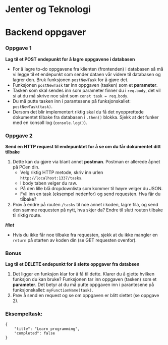 # Jenter og Teknologi

# Backend oppgaver

### Oppgave 1
**Lag til et POST endepunkt for å lagre oppgavene i databasen**
- For å lagre to-do oppgavene fra klienten (frontenden) i databasen så må vi legge til et endepunkt som sender dataen vår videre til databasen og lagrer den. Bruk funksjonen `postNewTask` for å gjøre det.
- Funksjonen `postNewTask` tar inn oppgaven (tasken) som et **parameter**.
- Tasken som skal sendes inn som parameter finner du i `req.body`, det vil si at du må skrive noe sånt som `const task = req.body`.
- Du må putte tasken inn i parantesene på funksjonskallet: `postNewTask(task)`.
- Dersom det blir implementert riktig skal du få det nyopprettede dokumentet tilbake fra databasen i `.then()` blokka. Sjekk at det funker med en konsoll log (`console.log()`).

### Oppgave 2
**Send en HTTP request til endepunktet for å se om du får dokumentet ditt tilbake**
1. Dette kan du gjøre via blant annet **postman**. Postman er allerede åpnet på PCen din.
	- Velg riktig HTTP metode, skriv inn urlen `http://localhost:1337/tasks`.
	- I body taben velger du raw.
	- På den lille blå dropdownlista som kommer til høyre velger du JSON.
	- Fyll inn en task (eksempel nedenfor) og send requesten. Hva får du tilbake?
2. Prøv å endre på routen `/tasks` til noe annet i koden, lagre fila, og send den samme requesten på nytt, hva skjer da? Endre til slutt routen tilbake til riktig route.

***Hint***
 - Hvis du ikke får noe tilbake fra requesten, sjekk at du ikke mangler en `return` på starten av koden din (se GET requesten ovenfor).


### Bonus
**Lag til et DELETE endepunkt for å slette oppgaver fra databsen**
1. Det ligger en funksjon klar for å få til dette. Klarer du å gjette hvilken funksjon du kan bruke? Funksjonen tar inn oppgaven (tasken) som et **parameter**. Det betyr at du må putte oppgaven inn i parantesene på funksjonskallet: `myFunctionName(task)`.
2. Prøv å send en request og se om oppgaven er blitt slettet (se oppgave 2).


### Eksempeltask:
```
{
	"title": "Learn programming",
	"completed": false
}
